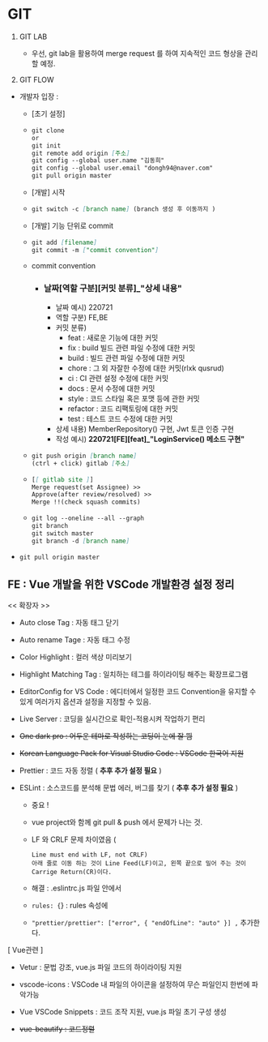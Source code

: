 # 

# GIT

1. GIT LAB
   
   - 우선, git lab을 활용하여 merge request 를 하여 지속적인 코드 형상을 관리할 예정.

2. GIT FLOW

- 개발자 입장 :
  
  - [초기 설정]
  
  - ```markdown
    git clone 
    or 
    git init
    git remote add origin [주소]
    git config --global user.name "김동희"
    git config --global user.email "dongh94@naver.com"
    git pull origin master
    ```
  
  - [개발] 시작
  
  - ```markdown
    git switch -c [branch name] (branch 생성 후 이동까지 )
    ```
  
  - [개발] 기능 단위로 commit
  
  - ```markdown
    git add [filename]
    git commit -m ["commit convention"]
    ```
  
  - commit convention
    
    - ### 날짜[역할 구분][커밋 분류]_"상세 내용"
      
      - 날짜 예시) 220721
      - 역할 구분) FE,BE
      - 커밋 분류)
        - feat : 새로운 기능에 대한 커밋
        - fix : build 빌드 관련 파일 수정에 대한 커밋
        - build : 빌드 관련 파일 수정에 대한 커밋
        - chore : 그 외 자잘한 수정에 대한 커밋(rlxk qusrud)
        - ci : CI 관련 설정 수정에 대한 커밋
        - docs : 문서 수정에 대한 커밋
        - style : 코드 스타일 혹은 포맷 등에 관한 커밋
        - refactor : 코드 리팩토링에 대한 커밋
        - test : 테스트 코드 수정에 대한 커밋
      - 상세 내용) MemberRepository() 구현, Jwt 토큰 인증 구현
      - 작성 예시) **220721[FE][feat]_"LoginService() 메소드 구현"**
  
  - ```markdown
    git push origin [branch name]
    (ctrl + click) gitlab [주소] 
    ```
  
  - ```markdown
    [[ gitlab site ]]
    Merge request(set Assignee) >> 
    Approve(after review/resolved) >> 
    Merge !!(check squash commits)
    ```
  
  - ```markdown
    git log --oneline --all --graph
    git branch
    git switch master
    git branch -d [branch name]
    ```

- ```markdown
  git pull origin master
  ```



## FE : Vue 개발을 위한 VSCode 개발환경 설정 정리

<< 확장자 >>

- Auto close Tag : 자동 태그 닫기

- Auto rename Tage : 자동 태그 수정

- Color Highlight : 컬러 색상 미리보기

- Highlight Matching Tag : 일치하는 테그를 하이라이팅 해주는 확장프로그램

- EditorConfig for VS Code : 에디터에서 일정한 코드 Convention을 유지할 수 있게 여러가지 옵션과 설정을 지정할 수 있음.

- Live Server : 코딩을 실시간으로 확인-적용시켜 작업하기 편리

- ~~One dark pro : 어두운 테마로 작성하는 코딩이 눈에 잘 띔~~

- ~~Korean Language Pack for Visual Studio Code : VSCode 한국어 지원~~

- Prettier : 코드 자동 정렬 ( **추후 추가 설정 필요** )

- ESLint : 소스코드를 분석해 문법 에러, 버그를 찾기 ( **추후 추가 설정 필요** )
  
  - 중요 !
  
  - vue project와 함께 git pull & push 에서 문제가 나는 것.
  
  - LF 와 CRLF 문제 차이였음 (
    
    ```null
    Line must end with LF, not CRLF)
    아래 줄로 이동 하는 것이 Line Feed(LF)이고, 왼쪽 끝으로 밀어 주는 것이 Carrige Return(CR)이다.
    ```
  
  - 해결 : .eslintrc.js 파일 안에서
  
  - `rules: {`} : rules 속성에
  
  - `"prettier/prettier": ["error", { "endOfLine": "auto" }] ,` 추가한다.

[ Vue관련 ]

- Vetur : 문법 강조, vue.js 파일 코드의 하이라이팅 지원

- vscode-icons : VSCode 내 파일의 아이콘을 설정하여 무슨 파일인지 한번에 파악가능

- Vue VSCode Snippets : 코드 조작 지원, vue.js 파일 초기 구성 생성

- ~~vue-beautify : 코드정렬~~
